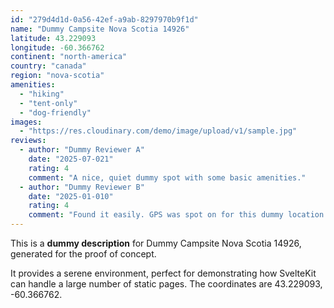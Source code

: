 ```yaml
---
id: "279d4d1d-0a56-42ef-a9ab-8297970b9f1d"
name: "Dummy Campsite Nova Scotia 14926"
latitude: 43.229093
longitude: -60.366762
continent: "north-america"
country: "canada"
region: "nova-scotia"
amenities:
  - "hiking"
  - "tent-only"
  - "dog-friendly"
images:
  - "https://res.cloudinary.com/demo/image/upload/v1/sample.jpg"
reviews:
  - author: "Dummy Reviewer A"
    date: "2025-07-021"
    rating: 4
    comment: "A nice, quiet dummy spot with some basic amenities."
  - author: "Dummy Reviewer B"
    date: "2025-01-010"
    rating: 4
    comment: "Found it easily. GPS was spot on for this dummy location."
---
```


This is a **dummy description** for Dummy Campsite Nova Scotia 14926, generated for the proof of concept.

It provides a serene environment, perfect for demonstrating how SvelteKit can handle a large number of static pages. The coordinates are 43.229093, -60.366762.
